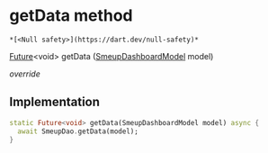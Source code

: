 


# getData method




    *[<Null safety>](https://dart.dev/null-safety)*




[Future](https://api.flutter.dev/flutter/dart-async/Future-class.html)&lt;void> getData
([SmeupDashboardModel](../../smeup_models_widgets_smeup_dashboard_model/SmeupDashboardModel-class.md) model)

_override_






## Implementation

```dart
static Future<void> getData(SmeupDashboardModel model) async {
  await SmeupDao.getData(model);
}
```







